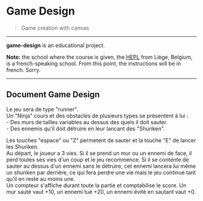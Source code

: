 # Game Design

> Game creation with canvas

* * *

**game-design** is an educational project.

**Note:** the school where the course is given, the [HEPL](http://www.provincedeliege.be/hauteecole) from Liège, Belgium, is a french-speaking school. From this point, the instructions will be in french. Sorry.

* * *

## Document Game Design

Le jeu sera de type "runner". </br>
Un "Ninja" cours et des obstacles de plusieurs types se présentent à lui :
</br> - Des murs de tailles variables au dessus des quels il doit sauter.
</br> - Des ennemis qu'il doit détruire en leur lancant des "Shuriken".

Les touches "espace" ou "Z" permetent de sauter et la touche "E" de lancer les Shuriken. </br>
Au départ, le joueur a 3 vies. Si il se prend un mur ou un ennemi de face, il perd toutes ses vies d'un coup et le jeu recommence. Si il se contente de sauter au dessus d'un ennemi sans le détruire, cet ennemi lancera lui même un shuriken par derrière, ce qui fera perdre une vie mais le jeu continue tant qu'il en reste au moins une. </br>
Un compteur s'affiche durant toute la partie et comptabilise le score. Un mur sauté vaut +10, un ennemi tué +20, un ennemi évité en sautant vaut +0.
